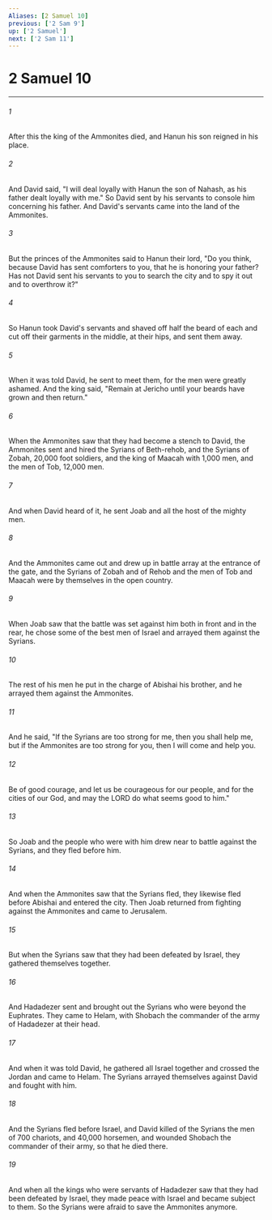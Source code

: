 ```yaml
---
Aliases: [2 Samuel 10]
previous: ['2 Sam 9']
up: ['2 Samuel']
next: ['2 Sam 11']
---
```

# 2 Samuel 10

***

 

###### 1 
After this the king of the Ammonites died, and Hanun his son reigned in his place. 
 

###### 2 
And David said, "I will deal loyally with Hanun the son of Nahash, as his father dealt loyally with me." So David sent by his servants to console him concerning his father. And David's servants came into the land of the Ammonites. 
 

###### 3 
But the princes of the Ammonites said to Hanun their lord, "Do you think, because David has sent comforters to you, that he is honoring your father? Has not David sent his servants to you to search the city and to spy it out and to overthrow it?" 
 

###### 4 
So Hanun took David's servants and shaved off half the beard of each and cut off their garments in the middle, at their hips, and sent them away. 
 

###### 5 
When it was told David, he sent to meet them, for the men were greatly ashamed. And the king said, "Remain at Jericho until your beards have grown and then return."
 
 

###### 6 
When the Ammonites saw that they had become a stench to David, the Ammonites sent and hired the Syrians of Beth-rehob, and the Syrians of Zobah, 20,000 foot soldiers, and the king of Maacah with 1,000 men, and the men of Tob, 12,000 men. 
 

###### 7 
And when David heard of it, he sent Joab and all the host of the mighty men. 
 

###### 8 
And the Ammonites came out and drew up in battle array at the entrance of the gate, and the Syrians of Zobah and of Rehob and the men of Tob and Maacah were by themselves in the open country.
 
 

###### 9 
When Joab saw that the battle was set against him both in front and in the rear, he chose some of the best men of Israel and arrayed them against the Syrians. 
 

###### 10 
The rest of his men he put in the charge of Abishai his brother, and he arrayed them against the Ammonites. 
 

###### 11 
And he said, "If the Syrians are too strong for me, then you shall help me, but if the Ammonites are too strong for you, then I will come and help you. 
 

###### 12 
Be of good courage, and let us be courageous for our people, and for the cities of our God, and may the LORD do what seems good to him." 
 

###### 13 
So Joab and the people who were with him drew near to battle against the Syrians, and they fled before him. 
 

###### 14 
And when the Ammonites saw that the Syrians fled, they likewise fled before Abishai and entered the city. Then Joab returned from fighting against the Ammonites and came to Jerusalem.
 
 

###### 15 
But when the Syrians saw that they had been defeated by Israel, they gathered themselves together. 
 

###### 16 
And Hadadezer sent and brought out the Syrians who were beyond the Euphrates. They came to Helam, with Shobach the commander of the army of Hadadezer at their head. 
 

###### 17 
And when it was told David, he gathered all Israel together and crossed the Jordan and came to Helam. The Syrians arrayed themselves against David and fought with him. 
 

###### 18 
And the Syrians fled before Israel, and David killed of the Syrians the men of 700 chariots, and 40,000 horsemen, and wounded Shobach the commander of their army, so that he died there. 
 

###### 19 
And when all the kings who were servants of Hadadezer saw that they had been defeated by Israel, they made peace with Israel and became subject to them. So the Syrians were afraid to save the Ammonites anymore.
 
